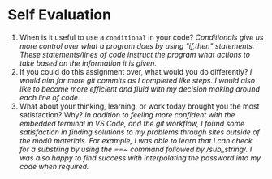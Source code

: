 # Self Evaluation

1. When is it useful to use a `conditional` in your code?
*Conditionals give us more control over what a program does by using "if,then" statements. These statements/lines of code instruct the program what actions to take based on the information it is given.*
1. If you could do this assignment over, what would you do differently?
*I would aim for more git commits as I completed like steps. I would also like to become more efficient and fluid with my decision making around each line of code.*
1. What about your thinking, learning, or work today brought you the most satisfaction? Why?
*In addition to feeling more confident with the embedded terminal in VS Code, and the git workflow, I found some satisfaction in finding solutions to my problems through sites outside of the mod0 materials. For example, I was able to learn that I can check for a substring by using the ==~ command followed by /sub_string/. I was also happy to find success with interpolating the password into my code when required.*
